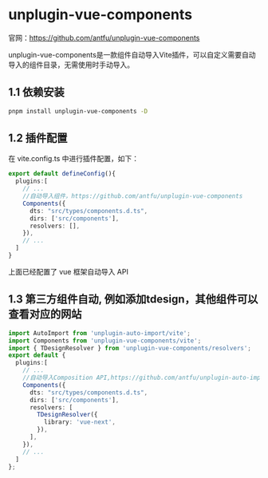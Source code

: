 # unplugin-vue-components

官网：<https://github.com/antfu/unplugin-vue-components>

unplugin-vue-components是一款组件自动导入Vite插件，可以自定义需要自动导入的组件目录，无需使用时手动导入。

## 1.1 依赖安装

```sh
pnpm install unplugin-vue-components -D
```

## 1.2 插件配置

在 vite.config.ts 中进行插件配置，如下：

```ts
export default defineConfig(){
  plugins:[
    // ...
    //自动导入组件，https://github.com/antfu/unplugin-vue-components
    Components({
      dts: "src/types/components.d.ts",
      dirs: ['src/components'],
      resolvers: [],
    }),
    // ...
  ]
}
```

上面已经配置了 vue 框架自动导入 API

## 1.3 第三方组件自动, 例如添加tdesign，其他组件可以查看对应的网站

```ts
import AutoImport from 'unplugin-auto-import/vite';
import Components from 'unplugin-vue-components/vite';
import { TDesignResolver } from 'unplugin-vue-components/resolvers';
export default {
  plugins:[
    // ...
    //自动导入Composition API,https://github.com/antfu/unplugin-auto-import
    Components({
      dts: "src/types/components.d.ts",
      dirs: ['src/components'],
      resolvers: [
        TDesignResolver({
          library: 'vue-next',
        }),
      ],
    }),
    // ...
  ]
};
```
